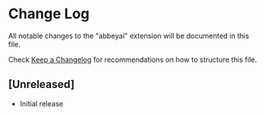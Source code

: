 # Change Log

All notable changes to the "abbeyai" extension will be documented in this file.

Check [Keep a Changelog](http://keepachangelog.com/) for recommendations on how to structure this file.

## [Unreleased]

- Initial release